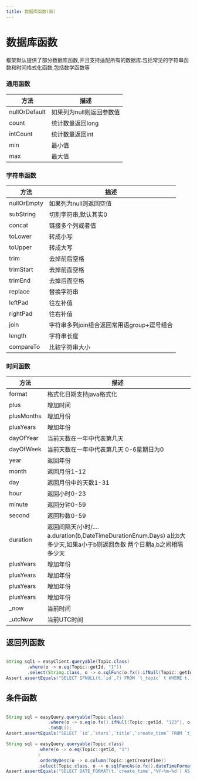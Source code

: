 ```yaml
---
title: 数据库函数(新)
---
```


# 数据库函数
框架默认提供了部分数据库函数,并且支持适配所有的数据库.包括常见的字符串函数和时间格式化函数,包括数学函数等

### 通用函数
方法  |    描述  
--- |  --- 
nullOrDefault| 如果列为null则返回参数值
count| 统计数量返回long
intCount| 统计数量返回int
min| 最小值
max| 最大值

### 字符串函数
方法  |    描述  
--- |  --- 
nullOrEmpty| 如果列为null则返回空值
subString| 切割字符串,默认其实0
concat| 链接多个列或者值
toLower| 转成小写
toUpper| 转成大写
trim| 去掉前后空格
trimStart| 去掉前面空格
trimEnd| 去掉后面空格
replace| 替换字符串
leftPad| 往左补值
rightPad| 往右补值
join| 字符串多列join组合返回常用语group+逗号组合
length| 字符串长度
compareTo| 比较字符串大小


### 时间函数
方法  |    描述  
--- |  --- 
format| 格式化日期支持java格式化
plus| 增加时间
plusMonths| 增加月份
plusYears| 增加年份
dayOfYear| 当前天数在一年中代表第几天
dayOfWeek| 当前天数在一年中代表第几天 0-6星期日为0
year| 返回年份
month| 返回月份1-12
day| 返回月份中的天数1-31
hour| 返回小时0-23
minute| 返回分钟0-59
second| 返回秒数0-59
duration| 返回间隔天/小时/....  a.duration(b,DateTimeDurationEnum.Days) a比b大多少天,如果a小于b则返回负数 两个日期a,b之间相隔多少天
plusYears| 增加年份
plusYears| 增加年份
plusYears| 增加年份
plusYears| 增加年份
_now|  当前时间
_utcNow|  当前UTC时间

## 返回列函数
```java

String sql1 = easyClient.queryable(Topic.class)
        .where(o -> o.eq(Topic::getId, "1"))
        .select(String.class, o -> o.sqlFunc(o.fx().ifNull(Topic::getId, "1"))).toSQL();
Assert.assertEquals("SELECT IFNULL(t.`id`,?) FROM `t_topic` t WHERE t.`id` = ?", sql1);
```

## 条件函数
```java

String sql = easyQuery.queryable(Topic.class)
                .where(o -> o.eq(o.fx().ifNull(Topic::getId, "123"), o.fx().ifNull(Topic::getTitle, "456")))
                .toSQL();
Assert.assertEquals("SELECT `id`,`stars`,`title`,`create_time` FROM `t_topic` WHERE IFNULL(`id`,?) = IFNULL(`title`,?)", sql);

String sql = easyQuery.queryable(Topic.class)
            .where(o -> o.eq(Topic::getId, "1")
            )
            .orderByDesc(o -> o.column(Topic::getCreateTime))
            .select(Topic.class, o -> o.sqlFuncAs(o.fx().dateTimeFormat(Topic::getCreateTime, "yyyy-MM-dd"), Topic::getTitle)).toSQL();
Assert.assertEquals("SELECT DATE_FORMAT(t.`create_time`,'%Y-%m-%d') AS `title` FROM `t_topic` t WHERE t.`id` = ? ORDER BY t.`create_time` DESC", sql);
```